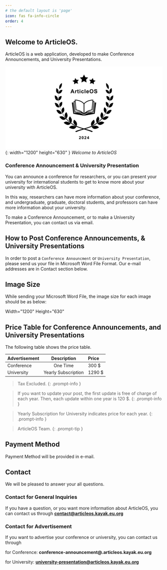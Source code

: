 ```yaml
---
# the default layout is 'page'
icon: fas fa-info-circle
order: 4
---
```


## Welcome to ArticleOS. 

ArticleOS is a web application, developed to make Conference Announcements, and University Presentations.

![Desktop View](/assets/img/images/welcome-color.png){: width="1200" height="630" }
_Welcome to ArticleOS_

### Conference Announcement & University Presentation

You can announce a conference for researchers, or you can present your university for international students to get to know more about your university with ArticleOS.

In this way, researchers can have more information about your conference, and undergraduate, graduate, doctoral students, and professors can have more information about your university.

To make a Conference Announcement, or to make a University Presentation, you can contact us via email.

## How to Post Conference Announcements, & University Presentations

In order to post a `Conference Announcment` or `University Presentation`, please send us your file in Microsoft Word File Format. Our e-mail addresses are in Contact section below.

## Image Size

While sending your Microsoft Word File, the image size for each image should be as below:

Width="1200"    Height="630"

## Price Table for Conference Announcements, and University Presentations

The following table shows the price table.

| Advertisement             | Description           | Price    |
|---------------------------|:---------------------:|:---------|
| Conference                | One Time              |  300 $   |
| University                | Yearly Subscription   | 1290 $   |

<!-- markdownlint-disable-next-line -->
>  Tax Excluded.
{: .prompt-info }

>  If you want to update your post, the first update is free of charge of each year. Then, each update within one year is 120 $.
{: .prompt-info }

>  Yearly Subscription for University indicates price for each year.
{: .prompt-info }

> ArticleOS Team.
{: .prompt-tip }

## Payment Method

Payment Method will be provided in e-mail.

## Contact

We will be pleased to answer your all questions.

### Contact for General Inquiries

If you have a question, or you want more information about ArticleOS, you can contact us through **contact@articleos.kayak.eu.org**

### Contact for Advertisement

If you want to advertise your conference or university, you can contact us through

for Conference: **conference-announcement@.articleos.kayak.eu.org**

for University: **university-presentation@articleos.kayak.eu.org**
